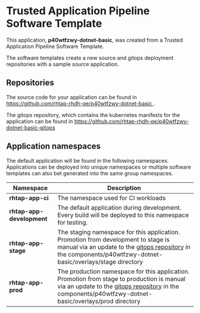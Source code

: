 # Trusted Application Pipeline Software Template

This application, **p40wtfzwy-dotnet-basic**, was created from a Trusted Application Pipeline Software Template.

The software templates create a new source and gitops deployment repositories with a sample source application. 

## Repositories

The source code for your application can be found in [https://github.com/rhtap-rhdh-qe/p40wtfzwy-dotnet-basic ](https://github.com/rhtap-rhdh-qe/p40wtfzwy-dotnet-basic ).
 
The gitops repository, which contains the kubernetes manifests for the application can be found in 
[https://github.com/rhtap-rhdh-qe/p40wtfzwy-dotnet-basic-gitops ](https://github.com/rhtap-rhdh-qe/p40wtfzwy-dotnet-basic-gitops ) 

## Application namespaces 

The default application will be found in the following namespaces. Applications can be deployed into unique namespaces or multiple software templates can also bet generated into the same group namespaces.  

|  Namespace   |  Description   |  
| -------- | -------- |
| **rhtap-app-ci** | The namespace used for CI workloads |
| **rhtap-app-development** | The default application during development. Every build will be deployed to this namespace for testing. |
| **rhtap-app-stage** | The staging namespace for this application. Promotion from development to stage is manual via an update to the [gitops repository](https://github.com/rhtap-rhdh-qe/p40wtfzwy-dotnet-basic-gitops ) in the components/p40wtfzwy-dotnet-basic/overlays/stage directory |
| **rhtap-app-prod** | The production namespace for this application. Promotion from stage to production is manual via an update to the [gitops repository](https://github.com/rhtap-rhdh-qe/p40wtfzwy-dotnet-basic-gitops ) in the components/p40wtfzwy-dotnet-basic/overlays/prod directory |